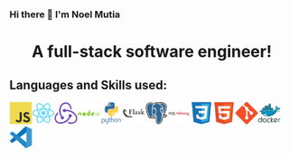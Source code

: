 ### Hi there 👋 I'm Noel Mutia

## <h1 align='center' > A full-stack software engineer! </h1>

## Languages and Skills used:
<img src="https://github.com/devicons/devicon/blob/v2.15.1/icons/javascript/javascript-original.svg" height=40 /><img src="https://github.com/devicons/devicon/blob/v2.15.1/icons/react/react-original.svg" height=40 /><img src="https://github.com/devicons/devicon/blob/v2.15.1/icons/redux/redux-original.svg" height=40 /><img src="https://github.com/devicons/devicon/blob/v2.15.1/icons/nodejs/nodejs-plain-wordmark.svg" height=40 /><img src="https://github.com/devicons/devicon/blob/v2.15.1/icons/python/python-original-wordmark.svg" height=40 /><img src="https://github.com/devicons/devicon/blob/v2.15.1/icons/flask/flask-original-wordmark.svg" height=40 /><img src="https://github.com/devicons/devicon/blob/v2.15.1/icons/postgresql/postgresql-original.svg" height=40 /><img src="https://github.com/devicons/devicon/blob/v2.15.1/icons/sqlalchemy/sqlalchemy-original-wordmark.svg" height=40 /><img src="https://github.com/devicons/devicon/blob/v2.15.1/icons/css3/css3-original.svg" height=40 /><img src="https://github.com/devicons/devicon/blob/v2.15.1/icons/html5/html5-original.svg" height=40 /><img src="https://github.com/devicons/devicon/blob/v2.15.1/icons/git/git-original.svg" height=40 /><img src="https://github.com/devicons/devicon/blob/v2.15.1/icons/docker/docker-original-wordmark.svg" height=40 /><img src="https://github.com/devicons/devicon/blob/v2.15.1/icons/vscode/vscode-original.svg" height=40 />
<!--
**leonphoenix21/leonphoenix21** is a ✨ _special_ ✨ repository because its `README.md` (this file) appears on your GitHub profile.

Here are some ideas to get you started:



